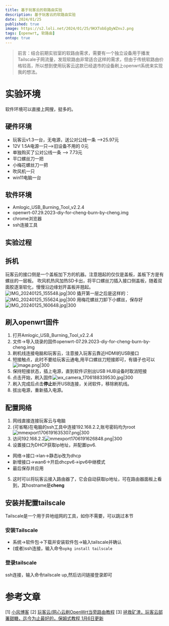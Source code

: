 ```yaml
---
title: 基于玩客云的软路由实验
description: 基于玩客云的软路由实验
date: 2024/01/25
published: true
image: https://s2.loli.net/2024/01/25/9KXTobEgQyWZnvJ.png
tags: [openwrt, 软路由]
ontop: true
---
```


> 前言：结合前期实验室的软路由需求，需要有一个独立设备用于播发Tailscale子网流量，发现软路由非常适合这样的需求，但由于传统软路由价格较高，所以想到使用玩客云这款已经退市的设备刷上openwrt系统来实现我的想法。

# 实验环境

软件环境可以直接上网搜，挺多的。

## 硬件环境

- 玩客云v1.3一台，无电源，送公对公线一条 -->25.97元
- 12V 1.5A电源一只-->旧设备不用的 0元
- 单独购买了公对公线一条 --> 7.73元
- 平口螺丝刀一把
- 小梅花螺丝刀一把
- 吹风机一只
- win11电脑一台

## 软件环境

- Amlogic_USB_Burning_Tool_v2.2.4
- openwrt-07.29.2023-diy-for-cheng-burn-by-cheng.img
- chrome浏览器
- ssh连接工具

## 实验过程

## 拆机

玩客云的接口侧是一个盖板加下方的机器。注意翘起的仅仅是盖板，盖板下方是有螺丝的一层板。
吹风机热风加热SD卡出，将平口螺丝刀插入接口侧盖板，随着双面胶逐渐软化，慢慢沿边缘划开盖板并翘起。
![IMG_20240125_155548.jpg|300](https://s2.loli.net/2024/01/25/Hpq5JUeBVWcQ3Pn.png)
撬开第一层之后是这样的：
![IMG_20240125_155624.jpg|300](https://s2.loli.net/2024/01/25/OI2JhLvjuBYaqQt.png)
用梅花螺丝刀卸下小螺丝，保存好
![IMG_20240125_160648.jpg|300](https://s2.loli.net/2024/01/25/unAaJKdPRVIU9TO.png)

## 刷入openwrt固件

1. 打开Amlogic_USB_Burning_Tool_v2.2.4
2. 文件->导入烧录的固件openwrt-07.29.2023-diy-for-cheng-burn-by-cheng.img
3. 刷机线连接电脑和玩客云，注意接入玩客云靠近HDMI的USB接口
4. 短接触点，此时不要给玩客云通电,用平口螺丝刀短接即可，有镊子也可以![image.png|300](https://s2.loli.net/2024/01/25/a6mCuTt1FfSliNR.png)
5. 保持短接状态，插上电源，直到软件识别出USB HUB设备时取消短接
6. 点击开始，刷入固件![wx_camera_1706188339530.jpg|300](https://s2.loli.net/2024/01/25/Rv7LTXeuw183GQn.png)
7. 刷入完成后点击**停止**断开USB连接，关闭软件，移除刷机线。
8. 拔出电源，重新插入电源。

## 配置网络

1. 网线直接连接玩客云与电脑
2. (可省略)在电脑的ssh工具中连接192.168.2.2,账号密码均为root![mmexport1706191635307.png|300](https://s2.loli.net/2024/01/25/9KXTobEgQyWZnvJ.png)
3. 访问192.168.2.2![mmexport1706191626848.png|300](https://s2.loli.net/2024/01/25/l9Uv8rC1DIoztyk.png)
4. 设置接口为DHCP获取ip地址，并配置ipv6.

- 网络->接口->lan->静态ip改为dhcp
- 新增接口->wan6->开启dhcpv6->ipv6中继模式
- 最后保存并应用

5. 这时可以将玩客云接入路由器了，它会自动获取ip地址，可在路由器面板上看到，其hostname是**cheng**

## 安装并配置tailscale

Tailscale是一个用于异地组网的工具，如你不需要，可以跳过本节

### 安装Tailscale

- 系统->软件包->下载并安装软件包->输入tailscale并确认
- (或者)ssh连接，输入命令`opkg install tailscale`

### 登录tailscale

ssh连接，输入命令tailscale up,然后访问链接登录即可

# 参考文章

[1] [小风博客](http://blog.xiaofengguanjia.top/)
[2] [玩客云/网心云刷OpenWrt当旁路由教程](https://www.jianshu.com/p/ab86fd279942)
[3] [拯救矿渣，玩客云部署甜糖，迄今为止最好的，保姆式教程 1月6日更新](right.com.cn/forum/thread-4058499-1-1.html)
